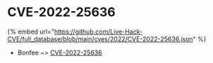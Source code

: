 # CVE-2022-25636
{% embed url="https://github.com/Live-Hack-CVE/full_database/blob/main/cves/2022/CVE-2022-25636.json" %}

* Bonfee ~> [CVE-2022-25636](https://www.alice-snow.ru/2022/database/cve-2022-25636/cve-2022-25636-bonfee)